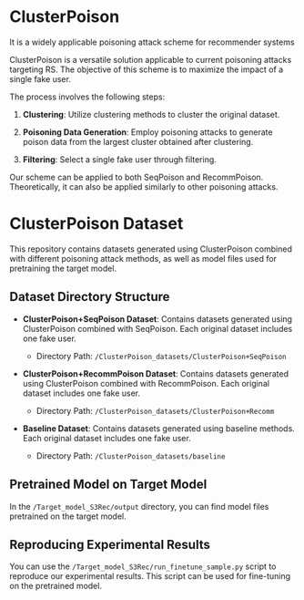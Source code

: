 # ClusterPoison

It is a widely applicable poisoning attack scheme for recommender systems

ClusterPoison is a versatile solution applicable to current poisoning attacks targeting RS. The objective of this scheme is to maximize the impact of a single fake user.

The process involves the following steps:

1. **Clustering**: Utilize clustering methods to cluster the original dataset.

2. **Poisoning Data Generation**: Employ poisoning attacks to generate poison data from the largest cluster obtained after clustering.

3. **Filtering**: Select a single fake user through filtering.

Our scheme can be applied to both SeqPoison and RecommPoison. Theoretically, it can also be applied similarly to other poisoning attacks.


# ClusterPoison Dataset

This repository contains datasets generated using ClusterPoison combined with different poisoning attack methods, as well as model files used for pretraining the target model.

## Dataset Directory Structure

- **ClusterPoison+SeqPoison Dataset**: Contains datasets generated using ClusterPoison combined with SeqPoison. Each original dataset includes one fake user.
  - Directory Path: `/ClusterPoison_datasets/ClusterPoison+SeqPoison`

- **ClusterPoison+RecommPoison Dataset**: Contains datasets generated using ClusterPoison combined with RecommPoison. Each original dataset includes one fake user.
  - Directory Path: `/ClusterPoison_datasets/ClusterPoison+Recomm`

- **Baseline Dataset**: Contains datasets generated using baseline methods. Each original dataset includes one fake user.
  - Directory Path: `/ClusterPoison_datasets/baseline`

## Pretrained Model on Target Model

In the `/Target_model_S3Rec/output` directory, you can find model files pretrained on the target model.

## Reproducing Experimental Results

You can use the `/Target_model_S3Rec/run_finetune_sample.py` script to reproduce our experimental results. This script can be used for fine-tuning on the pretrained model.

